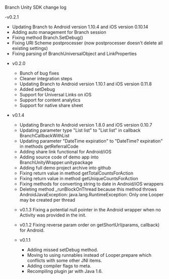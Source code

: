 Branch Unity SDK change log

-v0.2.1
  * Updating Branch to Android version 1.10.4 and iOS version 0.10.14
  * Adding auto management for Branch session
  * Fixing method Branch.SetDebug()
  * Fixing URI Scheme postprocesser (now postprocesser doesn't delete all existing settings)
  * Fixing parsing of BranchUniversalObject and LinkProperties

- v0.2.0
  * Bunch of bug fixes
  * Cleaner integration steps
  * Updating Branch to Android version 1.10.1 and iOS version 0.11.8
  * Added setDebug
  * Support for Universal Links on iOS
  * Support for content analytics
  * Support for native share sheet

- v0.1.4
  * Updating Branch to Android version 1.8.0 and iOS version 0.10.7
  * Updating parameter type "List<string> list" to "List<object> list" in callback BranchCallbackWithList
  * Updating parameter "DateTime expiration" to "DateTime? expiration" in methods getReferralCode
  * Adding share link functional for Android/iOS
  * Adding source code of demo app into BranchUnityWrapper.unitypackage
  * Adding full demo project archive into github
  * Fixing return value in method getTotalCountsForAction
  * Fixing return value in method getUniqueCountsForAction
  * Fixing methods for converting string to date in Android/iOS wrappers
  * Deleting method _runBlockOnThread because this method throws AndroidJavaException: java.lang.RuntimeException: Only one Looper may be created per thread

- v0.1.3 Fixing a potential null pointer in the Android wrapper when no Activity was provided in the init.

- v0.1.2 Fixing reverse param order on getShortUrl(params, callback) for Android.

- v0.1.1
  * Adding missed setDebug method.
  * Moving to using runnables instead of Looper.prepare which conflicts with some other JNI items.
  * Adding compiler flags to meta.
  * Recompiling plugin jar with Java 1.6.
